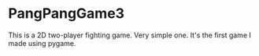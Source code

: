 # PangPangGame3
This is a 2D two-player fighting game. Very simple one. It's the first game I made using pygame.
